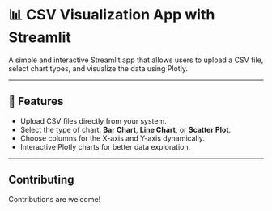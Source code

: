 # 📊 CSV Visualization App with Streamlit

A simple and interactive Streamlit app that allows users to upload a CSV file, select chart types, and visualize the data using Plotly.

---

## 🚀 Features

- Upload CSV files directly from your system.
- Select the type of chart: **Bar Chart**, **Line Chart**, or **Scatter Plot**.
- Choose columns for the X-axis and Y-axis dynamically.
- Interactive Plotly charts for better data exploration.

---

## Contributing
Contributions are welcome!


